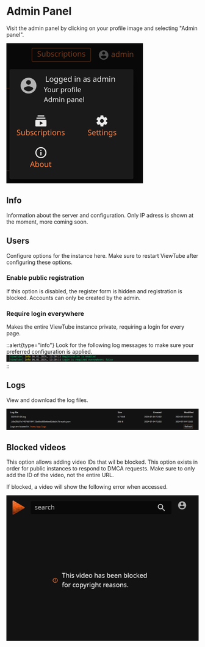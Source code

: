 # Admin Panel

Visit the admin panel by clicking on your profile image and selecting "Admin panel".

![admin-panel.png](/admin-panel.png)

## Info

Information about the server and configuration. Only IP adress is shown at the moment, more coming soon.

## Users

Configure options for the instance here. Make sure to restart ViewTube after configuring these options.

### Enable public registration

If this option is disabled, the register form is hidden and registration is blocked. Accounts can only be created by the admin.

### Require login everywhere 

Makes the entire ViewTube instance private, requiring a login for every page.

::alert{type="info"}
Look for the following log messages to make sure your preferred configuration is applied.
![Log_Options.png](/Log_Options.png)
::

## Logs

View and download the log files.

![Logs.png](/Logs.png)

## Blocked videos

This option allows adding video IDs that wil be blocked. This option exists in order for public instances to respond to DMCA requests. Make sure to only add the ID of the video, not the entire URL.

If blocked, a video will show the following error when accessed.

![Copyright_block.png](/Copyright_block.png)